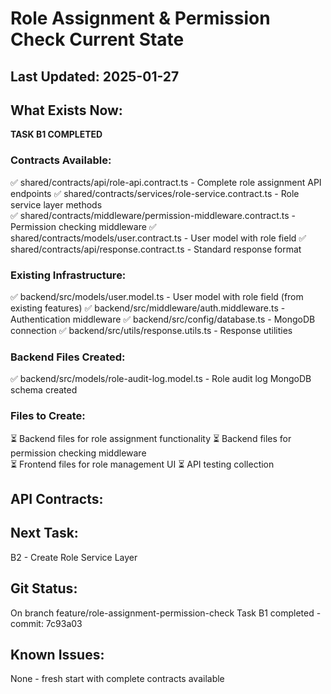 # Role Assignment & Permission Check Current State

## Last Updated: 2025-01-27

## What Exists Now:
<!-- AI updates this after each task -->
**TASK B1 COMPLETED**

### Contracts Available:
✅ shared/contracts/api/role-api.contract.ts - Complete role assignment API endpoints
✅ shared/contracts/services/role-service.contract.ts - Role service layer methods  
✅ shared/contracts/middleware/permission-middleware.contract.ts - Permission checking middleware
✅ shared/contracts/models/user.contract.ts - User model with role field
✅ shared/contracts/api/response.contract.ts - Standard response format

### Existing Infrastructure:
✅ backend/src/models/user.model.ts - User model with role field (from existing features)
✅ backend/src/middleware/auth.middleware.ts - Authentication middleware
✅ backend/src/config/database.ts - MongoDB connection
✅ backend/src/utils/response.utils.ts - Response utilities

### Backend Files Created:
✅ backend/src/models/role-audit-log.model.ts - Role audit log MongoDB schema created

### Files to Create:
⏳ Backend files for role assignment functionality
⏳ Backend files for permission checking middleware  
⏳ Frontend files for role management UI
⏳ API testing collection

## API Contracts:
<!-- Copy from API-CONTRACT.md once created -->

## Next Task: 
B2 - Create Role Service Layer

## Git Status:
On branch feature/role-assignment-permission-check
Task B1 completed - commit: 7c93a03

## Known Issues:
None - fresh start with complete contracts available